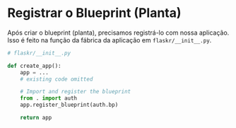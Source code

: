 # Registrar o Blueprint (Planta)

Após criar o blueprint (planta), precisamos registrá-lo com nossa aplicação. Isso é feito na função da fábrica da aplicação em `flaskr/__init__.py`.

```python
# flaskr/__init__.py

def create_app():
    app = ...
    # existing code omitted

    # Import and register the blueprint
    from . import auth
    app.register_blueprint(auth.bp)

    return app
```
